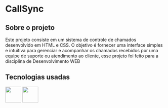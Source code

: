 # CallSync
## Sobre o projeto 
 
<p>Este projeto consiste em um sistema de controle de chamados desenvolvido em HTML e CSS. O objetivo é fornecer uma interface simples e intuitiva para gerenciar e acompanhar os chamados recebidos por uma equipe de suporte ou atendimento ao cliente, esse projeto foi feito para a disciplina de Desenvolvimento WEB</p>
  
## Tecnologias usadas
<div>
  <img height="50" width="50" src="https://cdn.jsdelivr.net/gh/devicons/devicon/icons/html5/html5-original.svg" />  
  <img height="50" width="50" src="https://cdn.jsdelivr.net/gh/devicons/devicon/icons/css3/css3-original.svg" />
</div>

